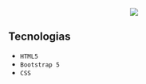 
<p align="center">
<img src="http://img.shields.io/static/v1?label=STATUS&message=EM%20DESENVOLVIMENTO&color=GREEN&style=for-the-badge"/>
</p>

<!-- TABLE OF CONTENTS -->

## Tecnologias

<!-- This section should list any major frameworks that you built your project using. Here are a few examples.-->

- ``HTML5``
- ``Bootstrap 5``
- ``CSS``




